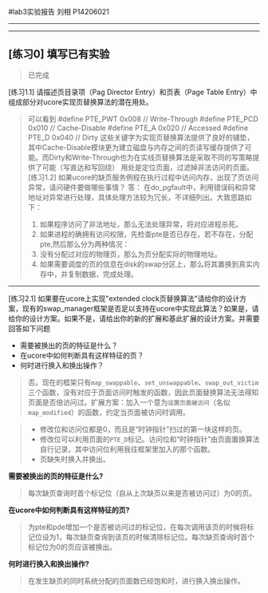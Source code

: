 #lab3实验报告
刘相
P14206021


- - -
- - -
## [练习0] 填写已有实验

> 已完成

[练习1.1] 请描述页目录项（Pag Director Entry）和页表（Page Table Entry）中组成部分对ucore实现页替换算法的潜在用处。


>可以看到
	#define PTE_PWT         0x008                   // Write-Through
    #define PTE_PCD         0x010                   // Cache-Disable
    #define PTE_A           0x020                   // Accessed
    #define PTE_D           0x040                   // Dirty
>这些关键字为实现页替换算法提供了良好的铺垫，其中Cache-Disable模块更为建立磁盘与内存之间的页读写缓存提供了可能。而Dirty和Write-Through也为在实线页替换算法是采取不同的写策略提供了可能（写直达和写回绕）
 用处是定位页面，过滤掉非法访问的页面。
[练习1.2] 如果ucore的缺页服务例程在执行过程中访问内存，出现了页访问异常，请问硬件要做哪些事情？
>答：
>在do_pgfault中，利用错误码和异常地址对异常进行处理，具体处理方法较为冗长，不详细列出。大致思路如下：
>1.	如果程序访问了非法地址，那么无法处理异常，将对应进程杀死。
>2.	如果进程的确拥有访问权限，先检查pte是否已存在，若不存在，分配pte,然后那么分为两种情况：
>	1.	没有分配过对应的物理页，那么为页分配实际的物理地址。
>	2.	如果需要调度的页的信息在disk的swap分区上，那么将其置换到真实内存中，并复制数据，完成处理。

- - -
[练习2.1] 如果要在ucore上实现"extended clock页替换算法"请给你的设计方案，现有的swap_manager框架是否足以支持在ucore中实现此算法？如果是，请给你的设计方案。如果不是，请给出你的新的扩展和基此扩展的设计方案。并需要回答如下问题

- 需要被换出的页的特征是什么？
- 在ucore中如何判断具有这样特征的页？
- 何时进行换入和换出操作？

> 否。现在的框架只有`map_swappable`、`set_unswappable`、`swap_out_victim`三个函数，没有对应于页面访问时触发的函数，因此页面替换算法无法得知页面是否倍访问过。扩展方案：加入一个意为`设置页面被访问`（名似`map_modified`）的函数，约定当页面被访问时调用。

> - 修改位和访问位都是0，而且是“时钟指针”扫过的第一块这样的页。
> - 修改位可以利用页面的`PTE_D`标记。访问位和“时钟指针”由页面置换算法自行记录，其中访问位利用我往框架里加入的那个函数。
> - 页缺失时换入并换出。


**需要被换出的页的特征是什么?**
>每次缺页查询时首个标记位（自从上次缺页以来是否被访问过）为0的页。

**在ucore中如何判断具有这样特征的页?**
>为pte和pde增加一个是否被访问过的标记位，在每次调用该页的时候将标记位设为1，每次缺页查询到该页的时候清除标记位。每次缺页查询时首个标记位为0的页应该被换出。

**何时进行换入和换出操作?**
>在发生缺页的同时系统分配的页面数已经饱和时，进行换入换出操作。
